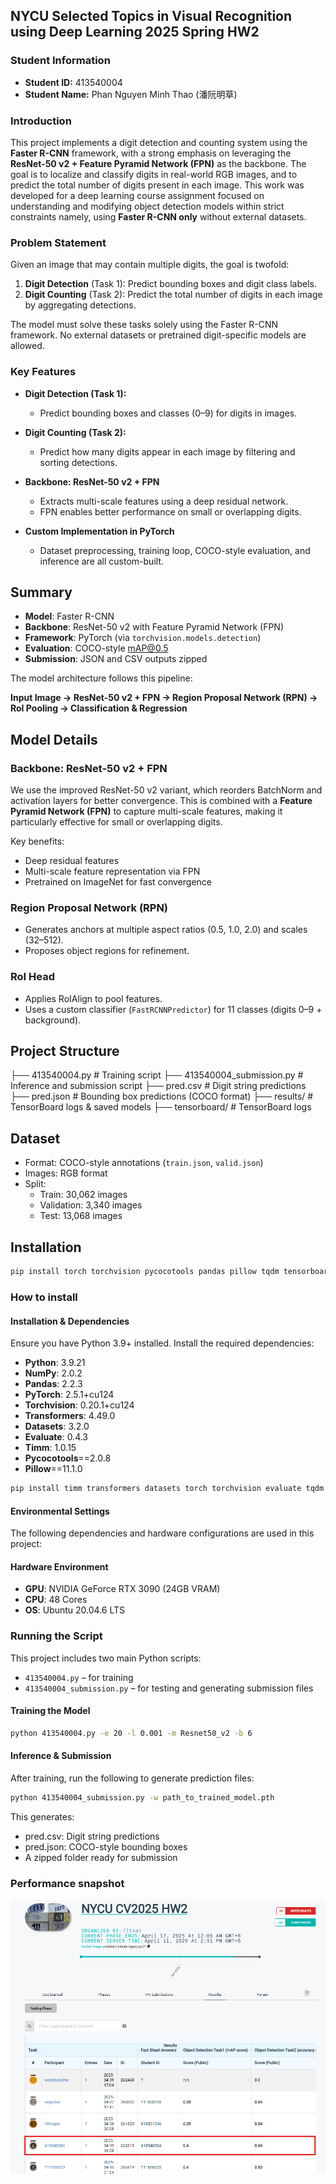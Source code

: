 ## NYCU Selected Topics in Visual Recognition using Deep Learning 2025 Spring HW2


### Student Information
- **Student ID:** 413540004
- **Student Name:** Phan Nguyen Minh Thao (潘阮明草)

### Introduction
This project implements a digit detection and counting system using the **Faster R-CNN** framework, with a strong emphasis on leveraging the **ResNet-50 v2 + Feature Pyramid Network (FPN)** as the backbone. The goal is to localize and classify digits in real-world RGB images, and to predict the total number of digits present in each image. This work was developed for a deep learning course assignment focused on understanding and modifying object detection models within strict constraints namely, using **Faster R-CNN only** without external datasets.

### Problem Statement

Given an image that may contain multiple digits, the goal is twofold:

1. **Digit Detection** (Task 1): Predict bounding boxes and digit class labels.
2. **Digit Counting** (Task 2): Predict the total number of digits in each image by aggregating detections.

The model must solve these tasks solely using the Faster R-CNN framework. No external datasets or pretrained digit-specific models are allowed.

### Key Features

- **Digit Detection (Task 1):**
  - Predict bounding boxes and classes (0–9) for digits in images.

- **Digit Counting (Task 2):**
  - Predict how many digits appear in each image by filtering and sorting detections.

- **Backbone: ResNet-50 v2 + FPN**
  - Extracts multi-scale features using a deep residual network.
  - FPN enables better performance on small or overlapping digits.

- **Custom Implementation in PyTorch**
  - Dataset preprocessing, training loop, COCO-style evaluation, and inference are all custom-built.

## Summary

- **Model**: Faster R-CNN
- **Backbone**: ResNet-50 v2 with Feature Pyramid Network (FPN)
- **Framework**: PyTorch (via `torchvision.models.detection`)
- **Evaluation**: COCO-style mAP@0.5
- **Submission**: JSON and CSV outputs zipped

The model architecture follows this pipeline:

**Input Image → ResNet-50 v2 + FPN → Region Proposal Network (RPN) → RoI Pooling → Classification & Regression**


## Model Details

### Backbone: ResNet-50 v2 + FPN

We use the improved ResNet-50 v2 variant, which reorders BatchNorm and activation layers for better convergence. This is combined with a **Feature Pyramid Network (FPN)** to capture multi-scale features, making it particularly effective for small or overlapping digits.

Key benefits:
- Deep residual features
- Multi-scale feature representation via FPN
- Pretrained on ImageNet for fast convergence

### Region Proposal Network (RPN)

- Generates anchors at multiple aspect ratios (0.5, 1.0, 2.0) and scales (32–512).
- Proposes object regions for refinement.

### RoI Head

- Applies RoIAlign to pool features.
- Uses a custom classifier (`FastRCNNPredictor`) for 11 classes (digits 0–9 + background).

## Project Structure

├── 413540004.py # Training script
├── 413540004_submission.py # Inference and submission script
├── pred.csv # Digit string predictions
├── pred.json # Bounding box predictions (COCO format)
├── results/ # TensorBoard logs & saved models
├── tensorboard/ # TensorBoard logs

## Dataset

- Format: COCO-style annotations (`train.json`, `valid.json`)
- Images: RGB format
- Split:
  - Train: 30,062 images
  - Validation: 3,340 images
  - Test: 13,068 images


## Installation

```bash
pip install torch torchvision pycocotools pandas pillow tqdm tensorboard
```

### How to install

#### Installation & Dependencies
Ensure you have Python 3.9+ installed. Install the required dependencies:
- **Python**: 3.9.21
- **NumPy**: 2.0.2
- **Pandas**: 2.2.3
- **PyTorch**: 2.5.1+cu124
- **Torchvision**: 0.20.1+cu124
- **Transformers**: 4.49.0
- **Datasets**: 3.2.0
- **Evaluate**: 0.4.3
- **Timm**: 1.0.15
- **Pycocotools**==2.0.8
- **Pillow**==11.1.0

```bash
pip install timm transformers datasets torch torchvision evaluate tqdm pandas numpy pycocotools pillow
```

#### Environmental Settings

The following dependencies and hardware configurations are used in this project:

#### Hardware Environment

- **GPU**: NVIDIA GeForce RTX 3090 (24GB VRAM)
- **CPU**: 48 Cores
- **OS**: Ubuntu 20.04.6 LTS

### Running the Script

This project includes two main Python scripts:

- `413540004.py` – for training
- `413540004_submission.py` – for testing and generating submission files

#### Training the Model

```bash
python 413540004.py -e 20 -l 0.001 -m Resnet50_v2 -b 6
```

#### Inference & Submission
After training, run the following to generate prediction files:

```bash
python 413540004_submission.py -w path_to_trained_model.pth
```
This generates:
- pred.csv: Digit string predictions
- pred.json: COCO-style bounding boxes
- A zipped folder ready for submission

### Performance snapshot

![alt text](snapshot.png)